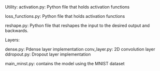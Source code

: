 Utility:
activation.py: Python file that holds activation functions

loss_functions.py: Python file that holds activation functions

reshape.py: Python file that reshapes the input to the desired output and backwards.

Layers:

dense.py: Pdense layer implementation
conv_layer.py: 2D convolution layer
ddropout.py: Dropout layer implementation 

main_minst.py: contains the model using the MNIST dataset 

